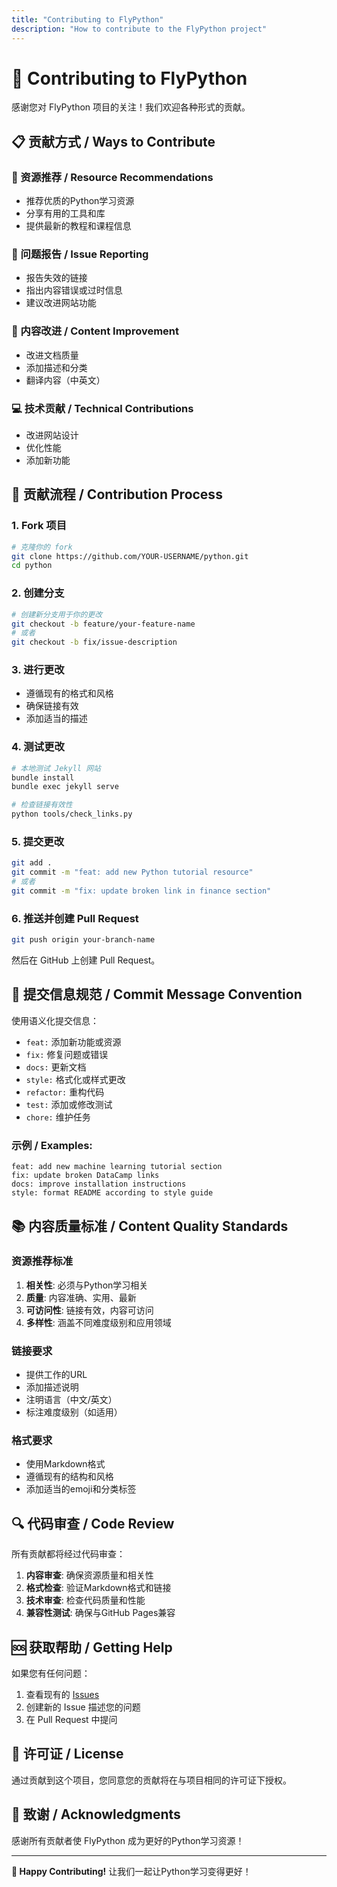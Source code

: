 ```yaml
---
title: "Contributing to FlyPython"
description: "How to contribute to the FlyPython project"
---
```


# 🤝 Contributing to FlyPython

感谢您对 FlyPython 项目的关注！我们欢迎各种形式的贡献。

## 📋 贡献方式 / Ways to Contribute

### 🔗 资源推荐 / Resource Recommendations
- 推荐优质的Python学习资源
- 分享有用的工具和库
- 提供最新的教程和课程信息

### 🐛 问题报告 / Issue Reporting
- 报告失效的链接
- 指出内容错误或过时信息
- 建议改进网站功能

### 📝 内容改进 / Content Improvement
- 改进文档质量
- 添加描述和分类
- 翻译内容（中英文）

### 💻 技术贡献 / Technical Contributions
- 改进网站设计
- 优化性能
- 添加新功能

## 🔄 贡献流程 / Contribution Process

### 1. Fork 项目
```bash
# 克隆你的 fork
git clone https://github.com/YOUR-USERNAME/python.git
cd python
```

### 2. 创建分支
```bash
# 创建新分支用于你的更改
git checkout -b feature/your-feature-name
# 或者
git checkout -b fix/issue-description
```

### 3. 进行更改
- 遵循现有的格式和风格
- 确保链接有效
- 添加适当的描述

### 4. 测试更改
```bash
# 本地测试 Jekyll 网站
bundle install
bundle exec jekyll serve

# 检查链接有效性
python tools/check_links.py
```

### 5. 提交更改
```bash
git add .
git commit -m "feat: add new Python tutorial resource"
# 或者
git commit -m "fix: update broken link in finance section"
```

### 6. 推送并创建 Pull Request
```bash
git push origin your-branch-name
```

然后在 GitHub 上创建 Pull Request。

## 📝 提交信息规范 / Commit Message Convention

使用语义化提交信息：

- `feat:` 添加新功能或资源
- `fix:` 修复问题或错误
- `docs:` 更新文档
- `style:` 格式化或样式更改
- `refactor:` 重构代码
- `test:` 添加或修改测试
- `chore:` 维护任务

### 示例 / Examples:
```
feat: add new machine learning tutorial section
fix: update broken DataCamp links
docs: improve installation instructions
style: format README according to style guide
```

## 📚 内容质量标准 / Content Quality Standards

### 资源推荐标准
1. **相关性**: 必须与Python学习相关
2. **质量**: 内容准确、实用、最新
3. **可访问性**: 链接有效，内容可访问
4. **多样性**: 涵盖不同难度级别和应用领域

### 链接要求
- 提供工作的URL
- 添加描述说明
- 注明语言（中文/英文）
- 标注难度级别（如适用）

### 格式要求
- 使用Markdown格式
- 遵循现有的结构和风格
- 添加适当的emoji和分类标签

## 🔍 代码审查 / Code Review

所有贡献都将经过代码审查：

1. **内容审查**: 确保资源质量和相关性
2. **格式检查**: 验证Markdown格式和链接
3. **技术审查**: 检查代码质量和性能
4. **兼容性测试**: 确保与GitHub Pages兼容

## 🆘 获取帮助 / Getting Help

如果您有任何问题：

1. 查看现有的 [Issues](https://github.com/flypython/python/issues)
2. 创建新的 Issue 描述您的问题
3. 在 Pull Request 中提问

## 📄 许可证 / License

通过贡献到这个项目，您同意您的贡献将在与项目相同的许可证下授权。

## 🙏 致谢 / Acknowledgments

感谢所有贡献者使 FlyPython 成为更好的Python学习资源！

---

**🚀 Happy Contributing!** 让我们一起让Python学习变得更好！ 